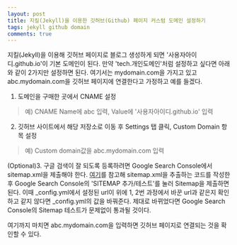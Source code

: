 ```yaml
---
layout: post
title: 지킬(Jekyll)을 이용한 깃허브(Github) 페이지 커스텀 도메인 설정하기
tags: jekyll github domain
comments: true
---
```

지킬(Jekyll)을 이용해 깃허브 페이지로 블로그 생성하게 되면 '사용자아이디.github.io'이 기본 도메인이 된다. 만약 'tech.개인도메인'처럼 설정하고 싶다면 아래와 같이 2가지만 설정하면 된다. 여기서는 mydomain.com을 가지고 있고 abc.mydomain.com을 깃허브 페이지에 연결한다고 가정하고 예를 들겠다.
 
1. 도메인을 구매한 곳에서 CNAME 설정   
> 예) CNAME Name에 abc 입력, Value에 '사용자아이디.github.io' 입력

2. 깃허브 사이트에서 해당 저장소로 이동 후 Settings 탭 클릭, Custom Domain 항목 설정
> 예) Custom domain값을 abc.mydomain.com 입력

(Optional)3. 구글 검색이 잘 되도록 등록하려면 Google Search Console에서 sitemap.xml을 제출해야 한다. [여기](http://dveamer.github.io/homepage/Sitemap.html "여기")를 참고해 sitemap.xml을 추출하는 코드를 작성한 후 Google Search Console의 'SITEMAP 추가/테스트'를 눌러 Sitemap을 제출하면 된다. 이때 _config.yml에서 설정된 url이 위에 1, 2번 과정에서 바꾼 url과 같은지 확인하고 같지 않다면 _config.yml의 값을 바꿔준다. 제대로 바뀌었다면 Google Search Console의 Sitemap 테스트가 문제없이 통과될 것이다.

여기까지 마치면 abc.mydomain.com을 입력하면 깃허브 페이지로 연결되는 것을 확인할 수 있다.
 
 